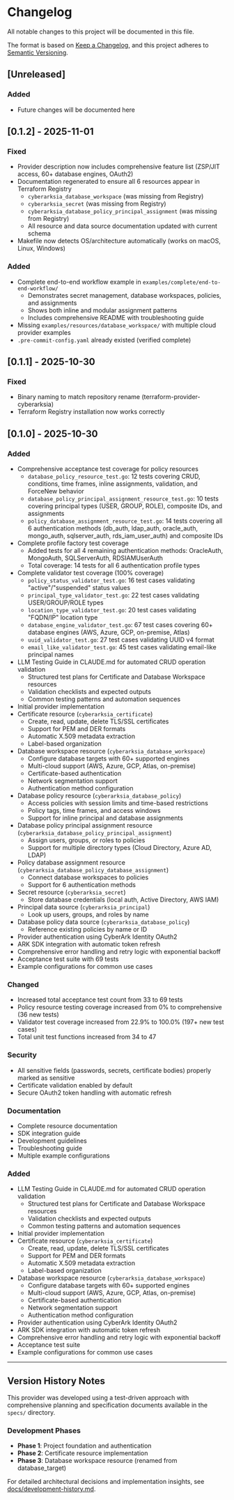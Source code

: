 # Changelog

All notable changes to this project will be documented in this file.

The format is based on [Keep a Changelog](https://keepachangelog.com/en/1.0.0/),
and this project adheres to [Semantic Versioning](https://semver.org/spec/v2.0.0.html).

## [Unreleased]

### Added
- Future changes will be documented here

## [0.1.2] - 2025-11-01

### Fixed
- Provider description now includes comprehensive feature list (ZSP/JIT access, 60+ database engines, OAuth2)
- Documentation regenerated to ensure all 6 resources appear in Terraform Registry
  - `cyberarksia_database_workspace` (was missing from Registry)
  - `cyberarksia_secret` (was missing from Registry)
  - `cyberarksia_database_policy_principal_assignment` (was missing from Registry)
  - All resource and data source documentation updated with current schema
- Makefile now detects OS/architecture automatically (works on macOS, Linux, Windows)

### Added
- Complete end-to-end workflow example in `examples/complete/end-to-end-workflow/`
  - Demonstrates secret management, database workspaces, policies, and assignments
  - Shows both inline and modular assignment patterns
  - Includes comprehensive README with troubleshooting guide
- Missing `examples/resources/database_workspace/` with multiple cloud provider examples
- `.pre-commit-config.yaml` already existed (verified complete)

## [0.1.1] - 2025-10-30

### Fixed
- Binary naming to match repository rename (terraform-provider-cyberarksia)
- Terraform Registry installation now works correctly

## [0.1.0] - 2025-10-30

### Added
- Comprehensive acceptance test coverage for policy resources
  - `database_policy_resource_test.go`: 12 tests covering CRUD, conditions, time frames, inline assignments, validation, and ForceNew behavior
  - `database_policy_principal_assignment_resource_test.go`: 10 tests covering principal types (USER, GROUP, ROLE), composite IDs, and assignments
  - `policy_database_assignment_resource_test.go`: 14 tests covering all 6 authentication methods (db_auth, ldap_auth, oracle_auth, mongo_auth, sqlserver_auth, rds_iam_user_auth) and composite IDs
- Complete profile factory test coverage
  - Added tests for all 4 remaining authentication methods: OracleAuth, MongoAuth, SQLServerAuth, RDSIAMUserAuth
  - Total coverage: 14 tests for all 6 authentication profile types
- Complete validator test coverage (100% coverage)
  - `policy_status_validator_test.go`: 16 test cases validating "active"/"suspended" status values
  - `principal_type_validator_test.go`: 22 test cases validating USER/GROUP/ROLE types
  - `location_type_validator_test.go`: 20 test cases validating "FQDN/IP" location type
  - `database_engine_validator_test.go`: 67 test cases covering 60+ database engines (AWS, Azure, GCP, on-premise, Atlas)
  - `uuid_validator_test.go`: 27 test cases validating UUID v4 format
  - `email_like_validator_test.go`: 45 test cases validating email-like principal names
- LLM Testing Guide in CLAUDE.md for automated CRUD operation validation
  - Structured test plans for Certificate and Database Workspace resources
  - Validation checklists and expected outputs
  - Common testing patterns and automation sequences
- Initial provider implementation
- Certificate resource (`cyberarksia_certificate`)
  - Create, read, update, delete TLS/SSL certificates
  - Support for PEM and DER formats
  - Automatic X.509 metadata extraction
  - Label-based organization
- Database workspace resource (`cyberarksia_database_workspace`)
  - Configure database targets with 60+ supported engines
  - Multi-cloud support (AWS, Azure, GCP, Atlas, on-premise)
  - Certificate-based authentication
  - Network segmentation support
  - Authentication method configuration
- Database policy resource (`cyberarksia_database_policy`)
  - Access policies with session limits and time-based restrictions
  - Policy tags, time frames, and access windows
  - Support for inline principal and database assignments
- Database policy principal assignment resource (`cyberarksia_database_policy_principal_assignment`)
  - Assign users, groups, or roles to policies
  - Support for multiple directory types (Cloud Directory, Azure AD, LDAP)
- Policy database assignment resource (`cyberarksia_database_policy_database_assignment`)
  - Connect database workspaces to policies
  - Support for 6 authentication methods
- Secret resource (`cyberarksia_secret`)
  - Store database credentials (local auth, Active Directory, AWS IAM)
- Principal data source (`cyberarksia_principal`)
  - Look up users, groups, and roles by name
- Database policy data source (`cyberarksia_database_policy`)
  - Reference existing policies by name or ID
- Provider authentication using CyberArk Identity OAuth2
- ARK SDK integration with automatic token refresh
- Comprehensive error handling and retry logic with exponential backoff
- Acceptance test suite with 69 tests
- Example configurations for common use cases

### Changed
- Increased total acceptance test count from 33 to 69 tests
- Policy resource testing coverage increased from 0% to comprehensive (36 new tests)
- Validator test coverage increased from 22.9% to 100.0% (197+ new test cases)
- Total unit test functions increased from 34 to 47

### Security
- All sensitive fields (passwords, secrets, certificate bodies) properly marked as sensitive
- Certificate validation enabled by default
- Secure OAuth2 token handling with automatic refresh

### Documentation
- Complete resource documentation
- SDK integration guide
- Development guidelines
- Troubleshooting guide
- Multiple example configurations

### Added
- LLM Testing Guide in CLAUDE.md for automated CRUD operation validation
  - Structured test plans for Certificate and Database Workspace resources
  - Validation checklists and expected outputs
  - Common testing patterns and automation sequences
- Initial provider implementation
- Certificate resource (`cyberarksia_certificate`)
  - Create, read, update, delete TLS/SSL certificates
  - Support for PEM and DER formats
  - Automatic X.509 metadata extraction
  - Label-based organization
- Database workspace resource (`cyberarksia_database_workspace`)
  - Configure database targets with 60+ supported engines
  - Multi-cloud support (AWS, Azure, GCP, Atlas, on-premise)
  - Certificate-based authentication
  - Network segmentation support
  - Authentication method configuration
- Provider authentication using CyberArk Identity OAuth2
- ARK SDK integration with automatic token refresh
- Comprehensive error handling and retry logic with exponential backoff
- Acceptance test suite
- Example configurations for common use cases

---

## Version History Notes

This provider was developed using a test-driven approach with comprehensive planning and specification documents available in the `specs/` directory.

### Development Phases
- **Phase 1**: Project foundation and authentication
- **Phase 2**: Certificate resource implementation
- **Phase 3**: Database workspace resource (renamed from database_target)

For detailed architectural decisions and implementation insights, see [docs/development-history.md](docs/development-history.md).
